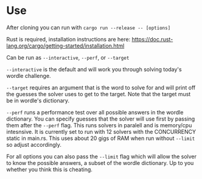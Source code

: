 # Use

After cloning you can run with `cargo run --release -- [options]`

Rust is required, installation instructions are here: https://doc.rust-lang.org/cargo/getting-started/installation.html

Can be run as `--interactive`, `--perf`, or `--target`

`--interactive` is the default and will work you through solving today's wordle challenge.

`--target` requires an argument that is the word to solve for and will print off the guesses the solver uses to get to the target. Note that the target must be in wordle's dictionary.

`--perf` runs a performance test over all possible answers in the wordle dictionary. You can specify guesses that the solver will use first by passing them after the `--perf` flag. This runs solvers in paralell and is memory/cpu intesnsive. It is currently set to run with 12 solvers with the CONCURRENCY static in main.rs. This uses about 20 gigs of RAM when run without `--limit` so adjust accordingly.

For all options you can also pass the `--limit` flag which will allow the solver to know the possible answers, a subset of the wordle dictionary. Up to you whether you think this is cheating.